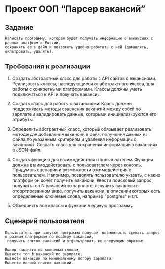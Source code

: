# Проект ООП “Парсер вакансий”

## Задание

    Написать программу, которая будет получать информацию о вакансиях с разных платформ в России,
    сохранять ее в файл и позволять удобно работать с ней (добавлять, фильтровать, удалять).

## Требования к реализации

1.  Создать абстрактный класс для работы с API сайтов с вакансиями.
    Реализовать классы, наследующиеся от абстрактного класса, для работы с конкретными платформами. 
    Классы должны уметь подключаться к API и получать вакансии.

2.  Создать класс для работы с вакансиями. 
    Класс должен поддерживать методы сравнения вакансий между собой по зарплате и 
    валидировать данные, которыми инициализируются его атрибуты.

3.  Определить абстрактный класс, который обязывает реализовать методы для добавления вакансий в файл,
    получения данных из файла по указанным критериям и удаления информации о вакансиях. 
    Создать класс для сохранения информации о вакансиях в JSON-файл.

4.  Создать функцию для взаимодействия с пользователем. Функция должна взаимодействовать с пользователем через консоль.
    Придумать сценарии и возможности взаимодействия с пользователем. 
    Например, позволять пользователю указать, с каких платформ он хочет получить вакансии, ввести поисковый запрос,
    получить топ N вакансий по зарплате, получить вакансии в отсортированном виде, получить вакансии, 
    в описании которых есть определенные ключевые слова, например "postgres" и т.п.

5.  Объединить все классы и функции в единую программу.

## Сценарий пользователя

    Пользователь при запуске программы получает возможность сделать запрос к разным платформам по подбору вакансий,
     получить список вакансий и отфильтровать их следующим образом:

    Вывод вакансии по ключевым словам,
    Вывести топ N вакансий по зарплате,
    Вывести вакансии по минимальному погору зарплаты,
    Вывести полный список вакансий.